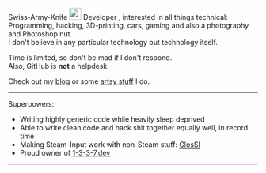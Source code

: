 Swiss-Army-Knife <img src="https://user-images.githubusercontent.com/3527662/160848829-0c657859-38b9-4b79-9b05-3dd9c1ed8b44.png" width="24" height="24"> Developer , interested in all things technical: Programming, hacking, 3D-printing, cars, gaming and also a photography and Photoshop nut.  
I don't believe in any particular technology but technology itself.

Time is limited, so don't be mad if I don't respond.  
Also, GitHub is **not** a helpdesk.


Check out my [blog](https://behind.flatspot.pictures) or some [artsy stuff](https://www.flatspot.pictures) I do.

---

Superpowers:

- Writing highly generic code while heavily sleep deprived
- Able to write clean code and hack shit together equally well, in record time
- Making Steam-Input work with non-Steam stuff: [GlosSI](https://github.com/Alia5/GlosSI)
- Proud owner of [1-3-3-7.dev](https://1-3-3-7.dev)  

---
